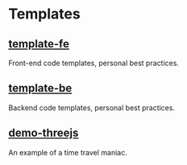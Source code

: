 # Templates

## [template-fe](./template-fe/)

Front-end code templates, personal best practices.

## [template-be](./template-be/)

Backend code templates, personal best practices.

## [demo-threejs](./demo-threejs/)

An example of a time travel maniac.
